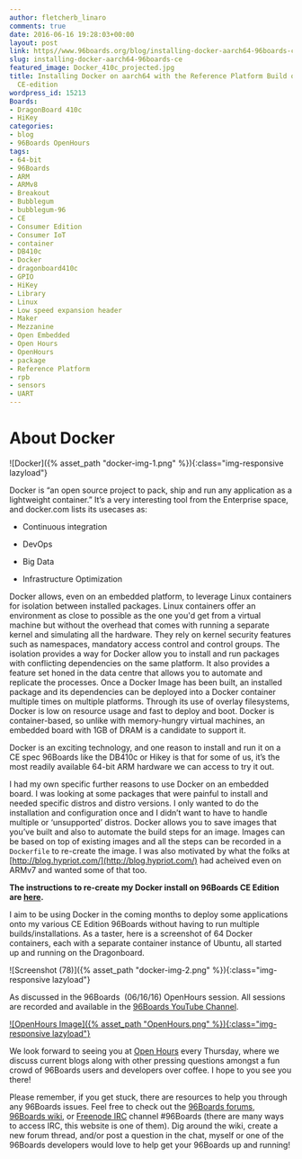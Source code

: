 ```yaml
---
author: fletcherb_linaro
comments: true
date: 2016-06-16 19:28:03+00:00
layout: post
link: https//www.96boards.org/blog/installing-docker-aarch64-96boards-ce/
slug: installing-docker-aarch64-96boards-ce
featured_image: Docker_410c_projected.jpg
title: Installing Docker on aarch64 with the Reference Platform Build on a 96Boards
  CE-edition
wordpress_id: 15213
Boards:
- DragonBoard 410c
- HiKey
categories:
- blog
- 96Boards OpenHours
tags:
- 64-bit
- 96Boards
- ARM
- ARMv8
- Breakout
- Bubblegum
- bubblegum-96
- CE
- Consumer Edition
- Consumer IoT
- container
- DB410c
- Docker
- dragonboard410c
- GPIO
- HiKey
- Library
- Linux
- Low speed expansion header
- Maker
- Mezzanine
- Open Embedded
- Open Hours
- OpenHours
- package
- Reference Platform
- rpb
- sensors
- UART
---
```


# About Docker


![Docker]({% asset_path "docker-img-1.png" %}){:class="img-responsive lazyload"}

Docker is “an open source project to pack, ship and run any application as a lightweight container.” It’s a very interesting tool from the Enterprise space, and docker.com lists its usecases as:




  * Continuous integration


  * DevOps


  * Big Data


  * Infrastructure Optimization


Docker allows, even on an embedded platform, to leverage Linux containers for isolation between installed packages. Linux containers offer an environment as close to possible as the one you'd get from a virtual machine but without the overhead that comes with running a separate kernel and simulating all the hardware. They rely on kernel security features such as namespaces, mandatory access control and control groups. The isolation provides a way for Docker allow you to install and run packages with conflicting dependencies on the same platform. It also provides a feature set honed in the data centre that allows you to automate and replicate the processes. Once a Docker Image has been built, an installed package and its dependencies can be deployed into a Docker container multiple times on multiple platforms. Through its use of overlay filesystems, Docker is low on resource usage and fast to deploy and boot. Docker is container-based, so unlike with memory-hungry virtual machines, an embedded board with 1GB of DRAM is a candidate to support it.

Docker is an exciting technology, and one reason to install and run it on a CE spec 96Boards like the DB410c or Hikey is that for some of us, it’s the most readily available 64-bit ARM hardware we can access to try it out.

I had my own specific further reasons to use Docker on an embedded board. I was looking at some packages that were painful to install and needed specific distros and distro versions. I only wanted to do the installation and configuration once and I didn’t want to have to handle multiple or ‘unsupported’ distros. Docker allows you to save images that you’ve built and also to automate the build steps for an image. Images can be based on top of existing images and all the steps can be recorded in a `Dockerfile` to re-create the image. I was also motivated by what the folks at [http://blog.hypriot.com/](http://blog.hypriot.com/) had acheived even on ARMv7 and wanted some of that too.

**The instructions to re-create my Docker install on 96Boards CE Edition are [here](https://github.com/96boards/documentation/blob/master/ConsumerEdition/CE-Extras/DockerCE.md).**

I aim to be using Docker in the coming months to deploy some applications onto my various CE Edition 96Boards without having to run multiple builds/installations. As a taster, here is a screenshot of 64 Docker containers, each with a separate container instance of Ubuntu, all started up and running on the Dragonboard.

![Screenshot (78)]({% asset_path "docker-img-2.png" %}){:class="img-responsive lazyload"}

As discussed in the 96Boards  (06/16/16) OpenHours session. All sessions are recorded and available in the [96Boards YouTube Channel](https://www.youtube.com/playlist?list=PL-NF6S9MM_W1QBjUc2B5Pg502bz7qslxk).

[![OpenHours Image]({% asset_path "OpenHours.png" %}){:class="img-responsive lazyload"}](https//www.96boards.org/openhours/)


We look forward to seeing you at [Open Hours](https//www.96boards.org/openhours/) every Thursday, where we discuss current blogs along with other pressing questions amongst a fun crowd of 96Boards users and developers over coffee. I hope to you see you there!

Please remember, if you get stuck, there are resources to help you through any 96Boards issues. Feel free to check out the [96Boards forums](https//discuss.96boards.org/), [96Boards wiki](https://github.com/96boards/documentation/wiki), or [Freenode IRC](https://webchat.freenode.net) channel #96Boards (there are many ways to access IRC, this website is one of them). Dig around the wiki, create a new forum thread, and/or post a question in the chat, myself or one of the 96Boards developers would love to help get your 96Boards up and running!
